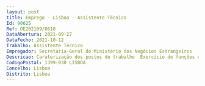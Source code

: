 ```yaml
--- 
layout: post
title: Emprego - Lisboa - Assistente Técnico
Id: 90625
Ref: OE202109/0618
DataAbertura: 2021-09-27
DataFecho: 2021-10-12
Trabalho: Assistente Técnico
Empregador: Secretaria-Geral do Ministério dos Negócios Estrangeiros
Descricao: Caraterização dos postos de trabalho  Exercício de funções de natureza executiva, de aplicação de métodos e processos, com base em diretrizes bem definidas e instruções gerais, de grau médio de complexidade, nos vários domínios de atuação da Direção de Serviços de Administração Patrimonial e Direção de Serviços de Administração Financeira, nomeadamente, em matéria de contratação pública, abrangendo as fases pré contratual, contratual e execução.
CodigoPostal: 1399-030 LISBOA
Concelho: Lisboa
Distrito: Lisboa
--- 
```

